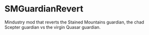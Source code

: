 # SMGuardianRevert
Mindustry mod that reverts the Stained Mountains guardian, the chad Scepter guardian vs the virgin Quasar guardian.
